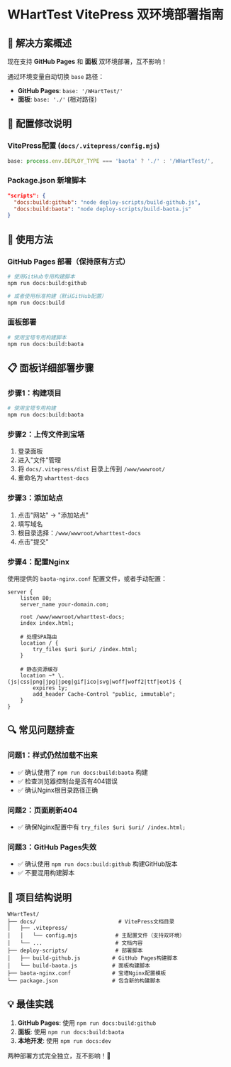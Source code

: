 # WHartTest VitePress 双环境部署指南

## 🎯 解决方案概述

现在支持 **GitHub Pages** 和 **面板** 双环境部署，互不影响！

通过环境变量自动切换 `base` 路径：
- **GitHub Pages**: `base: '/WHartTest/'` 
- **面板**: `base: './'` (相对路径)

## 🔧 配置修改说明

### VitePress配置 (`docs/.vitepress/config.mjs`)
```javascript
base: process.env.DEPLOY_TYPE === 'baota' ? './' : '/WHartTest/',
```

### Package.json 新增脚本
```json
"scripts": {
  "docs:build:github": "node deploy-scripts/build-github.js",
  "docs:build:baota": "node deploy-scripts/build-baota.js"
}
```

## 🚀 使用方法

### GitHub Pages 部署（保持原有方式）
```bash
# 使用GitHub专用构建脚本
npm run docs:build:github

# 或者使用标准构建（默认GitHub配置）
npm run docs:build
```

### 面板部署
```bash
# 使用宝塔专用构建脚本
npm run docs:build:baota
```

## 📋 面板详细部署步骤

### 步骤1：构建项目
```bash
# 使用宝塔专用构建
npm run docs:build:baota
```

### 步骤2：上传文件到宝塔
1. 登录面板
2. 进入"文件"管理
3. 将 `docs/.vitepress/dist` 目录上传到 `/www/wwwroot/`
4. 重命名为 `wharttest-docs`

### 步骤3：添加站点
1. 点击"网站" → "添加站点"
2. 填写域名
3. 根目录选择：`/www/wwwroot/wharttest-docs`
4. 点击"提交"

### 步骤4：配置Nginx
使用提供的 `baota-nginx.conf` 配置文件，或者手动配置：

```nginx
server {
    listen 80;
    server_name your-domain.com;
    
    root /www/wwwroot/wharttest-docs;
    index index.html;
    
    # 处理SPA路由
    location / {
        try_files $uri $uri/ /index.html;
    }
    
    # 静态资源缓存
    location ~* \.(js|css|png|jpg|jpeg|gif|ico|svg|woff|woff2|ttf|eot)$ {
        expires 1y;
        add_header Cache-Control "public, immutable";
    }
}
```

## 🔍 常见问题排查

### 问题1：样式仍然加载不出来
- ✅ 确认使用了 `npm run docs:build:baota` 构建
- ✅ 检查浏览器控制台是否有404错误
- ✅ 确认Nginx根目录路径正确

### 问题2：页面刷新404
- ✅ 确保Nginx配置中有 `try_files $uri $uri/ /index.html;`

### 问题3：GitHub Pages失效
- ✅ 确认使用 `npm run docs:build:github` 构建GitHub版本
- ✅ 不要混用构建脚本

## 📁 项目结构说明

```
WHartTest/
├── docs/                          # VitePress文档目录
│   ├── .vitepress/
│   │   └── config.mjs            # 主配置文件（支持双环境）
│   └── ...                       # 文档内容
├── deploy-scripts/               # 部署脚本
│   ├── build-github.js          # GitHub Pages构建脚本
│   └── build-baota.js           # 面板构建脚本
├── baota-nginx.conf             # 宝塔Nginx配置模板
└── package.json                 # 包含新的构建脚本
```

## 💡 最佳实践

1. **GitHub Pages**: 使用 `npm run docs:build:github`
2. **面板**: 使用 `npm run docs:build:baota`
3. **本地开发**: 使用 `npm run docs:dev`

两种部署方式完全独立，互不影响！🎉